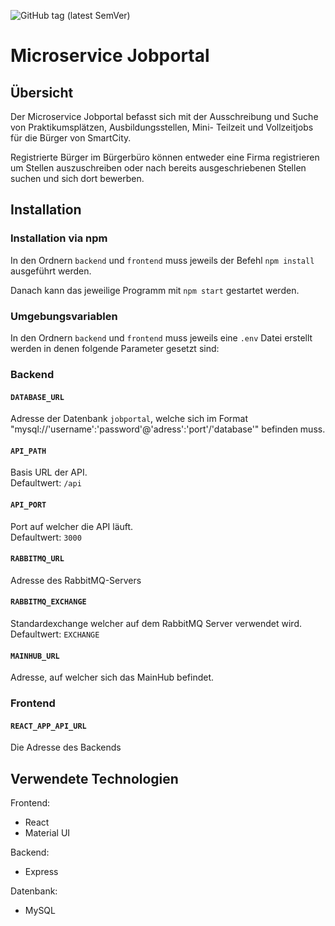 ![GitHub tag (latest SemVer)](https://shields.herrvergesslich.de/github/v/tag/smartcity-2022/service-jobportal?label=Version)
# Microservice Jobportal

## Übersicht
Der Microservice Jobportal befasst sich mit der Ausschreibung und Suche von Praktikumsplätzen, Ausbildungsstellen, Mini- Teilzeit und Vollzeitjobs für die Bürger von SmartCity.

Registrierte Bürger im Bürgerbüro können entweder eine Firma registrieren um Stellen auszuschreiben oder nach bereits ausgeschriebenen Stellen suchen und sich dort bewerben.

## Installation

### Installation via npm

In den Ordnern `backend` und `frontend` muss jeweils der Befehl `npm install` ausgeführt werden.

Danach kann das jeweilige Programm mit `npm start` gestartet werden.

### Umgebungsvariablen

In den Ordnern `backend` und `frontend` muss jeweils eine `.env` Datei erstellt werden in denen folgende Parameter gesetzt sind:

### Backend
#### `DATABASE_URL`
Adresse der Datenbank `jobportal`, welche sich im Format "mysql://'username':'password'@'adress':'port'/'database'"
befinden muss.


#### `API_PATH`
Basis URL der API.<br>
Defaultwert: `/api`


#### `API_PORT`
Port auf welcher die API läuft.<br>
Defaultwert: `3000`


#### `RABBITMQ_URL`
Adresse des RabbitMQ-Servers


#### `RABBITMQ_EXCHANGE`
Standardexchange welcher auf dem RabbitMQ Server verwendet wird. <br>
Defaultwert: `EXCHANGE`


#### `MAINHUB_URL`
Adresse, auf welcher sich das MainHub befindet.


### Frontend
#### `REACT_APP_API_URL`
Die Adresse des Backends

## Verwendete Technologien

Frontend:
* React
* Material UI

Backend:
* Express

Datenbank:
* MySQL